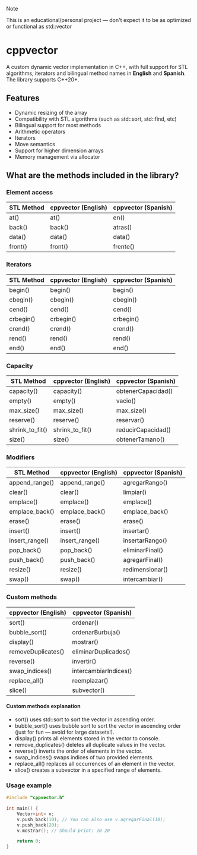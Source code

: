> [!NOTE]
> This is an educational/personal project — don't expect it to be as optimized or functional as std::vector

# cppvector

A custom dynamic vector implementation in C++, with full support for STL algorithms, iterators and bilingual method names in **English** and **Spanish**.
The library supports C++20+.

## Features

- Dynamic resizing of the array
- Compatibility with STL algorithms (such as std::sort, std::find, etc)
- Bilingual support for most methods
- Arithmetic operators
- Iterators
- Move semantics
- Support for higher dimension arrays
- Memory management via allocator

## What are the methods included in the library?

### Element access

| STL Method  | cppvector (English) | cppvector (Spanish) |
|-------------|---------------------|---------------------|
| at()        | at()                | en()                |
| back()      | back()              | atras()             |
| data()      | data()              | data()              |
| front()     | front()             | frente()            |

### Iterators
| STL Method  | cppvector (English) | cppvector (Spanish) |
|-------------|---------------------|---------------------|
| begin()     | begin()             | begin()             |
| cbegin()    | cbegin()            | cbegin()            |
| cend()      | cend()              | cend()              |
| crbegin()   | crbegin()           | crbegin()           |
| crend()     | crend()             | crend()             |
| rend()      | rend()              | rend()              |
| end()       | end()               | end()               |

### Capacity
| STL Method  | cppvector (English) | cppvector (Spanish) |
|-------------|---------------------|---------------------|
| capacity()  | capacity()          | obtenerCapacidad()  |
| empty()     | empty()             | vacio()             |
| max_size()  | max_size()          | max_size()          |
| reserve()   | reserve()           | reservar()          | 
| shrink_to_fit() | shrink_to_fit() | reducirCapacidad()  |
| size()      | size()              | obtenerTamano()     |

### Modifiers
| STL Method  | cppvector (English) | cppvector (Spanish) |
|-------------|---------------------|---------------------|
| append_range() | append_range()   | agregarRango()      |
| clear()     | clear()             | limpiar()           |
| emplace()   | emplace()           | emplace()           |
| emplace_back() | emplace_back()   | emplace_back()      |
| erase()     | erase()             | erase()             |
| insert()    | insert()            | insertar()          |
| insert_range() | insert_range()   | insertarRango()     |
| pop_back()  | pop_back()          | eliminarFinal()     |
| push_back() | push_back()         | agregarFinal()      |
| resize()    | resize()            | redimensionar()     |
| swap()      | swap()              | intercambiar()      |

### Custom methods
| cppvector (English) | cppvector (Spanish) |
|---------------------|---------------------|
| sort()              | ordenar()           |
| bubble_sort()       | ordenarBurbuja()    |
| display()           | mostrar()           |
| removeDuplicates()  | eliminarDuplicados() |
| reverse()           | invertir()          |
| swap_indices()      | intercambiarIndices() |
| replace_all()       | reemplazar()        |
| slice()             | subvector()         |

#### Custom methods explanation

- sort() uses std::sort to sort the vector in ascending order.
- bubble_sort() uses bubble sort to sort the vector in ascending order (just for fun — avoid for large datasets!).
- display() prints all elements stored in the vector to console.
- remove_duplicates() deletes all duplicate values in the vector.
- reverse() inverts the order of elements in the vector.
- swap_indices() swaps indices of two provided elements.
- replace_all() replaces all occurrences of an element in the vector.
- slice() creates a subvector in a specified range of elements.

### Usage example
```c++
#include "cppvector.h"

int main() {
    Vector<int> v;
    v.push_back(10); // You can also use v.agregarFinal(10);
    v.push_back(20); 
    v.mostrar(); // Should print: 10 20

    return 0;
}
```

